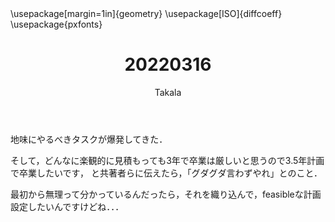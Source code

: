 ﻿---
title: 20220316
yesterday: 20220315
tomorrow: 20220317
days: 810
author: Takala
header-includes:
  - \usepackage[margin=1in]{geometry}
  - \usepackage[ISO]{diffcoeff}
  - \usepackage{pxfonts}
---


地味にやるべきタスクが爆発してきた．


そして，どんなに楽観的に見積もっても3年で卒業は厳しいと思うので3.5年計画で卒業したいです，
と共著者らに伝えたら，「グダグダ言わずやれ」とのこと．


最初から無理って分かっているんだったら，それを織り込んで，feasibleな計画設定したいんですけどね．．．


